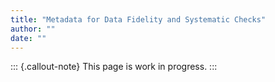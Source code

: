 ```yaml
---
title: "Metadata for Data Fidelity and Systematic Checks"
author: ""
date: ""
---
```


::: {.callout-note}
This page is work in progress.
:::
